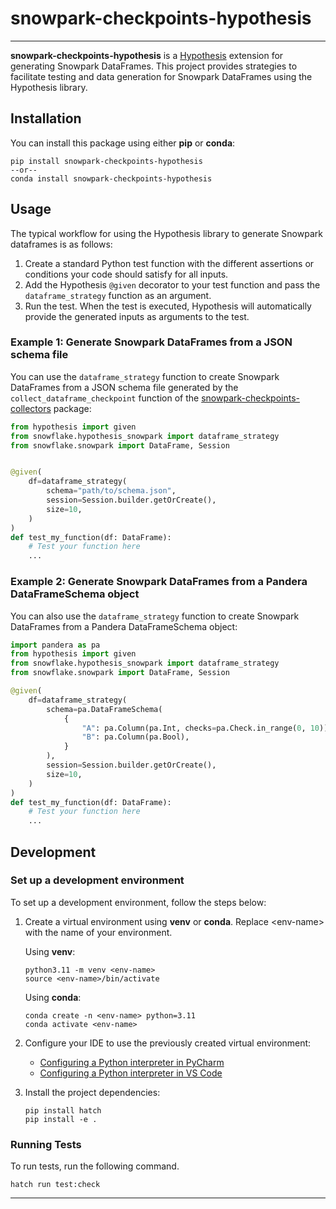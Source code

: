 # snowpark-checkpoints-hypothesis

---

**snowpark-checkpoints-hypothesis** is a [Hypothesis](https://hypothesis.readthedocs.io/en/latest/) extension for generating Snowpark DataFrames. This project provides strategies to facilitate testing and data generation for Snowpark DataFrames using the Hypothesis library.

## Installation

You can install this package using either **pip** or **conda**:

```shell
pip install snowpark-checkpoints-hypothesis
--or--
conda install snowpark-checkpoints-hypothesis
```

## Usage

The typical workflow for using the Hypothesis library to generate Snowpark dataframes is as follows:

1. Create a standard Python test function with the different assertions or conditions your code should satisfy for all inputs.
2. Add the Hypothesis `@given` decorator to your test function and pass the `dataframe_strategy` function as an argument.
3. Run the test. When the test is executed, Hypothesis will automatically provide the generated inputs as arguments to the test.

### Example 1: Generate Snowpark DataFrames from a JSON schema file

You can use the `dataframe_strategy` function to create Snowpark DataFrames from a JSON schema file generated by the `collect_dataframe_checkpoint` function of the [snowpark-checkpoints-collectors](https://pypi.org/project/snowpark-checkpoints-collectors/) package:

```python
from hypothesis import given
from snowflake.hypothesis_snowpark import dataframe_strategy
from snowflake.snowpark import DataFrame, Session


@given(
    df=dataframe_strategy(
        schema="path/to/schema.json",
        session=Session.builder.getOrCreate(),
        size=10,
    )
)
def test_my_function(df: DataFrame):
    # Test your function here
    ...
```

### Example 2: Generate Snowpark DataFrames from a Pandera DataFrameSchema object

You can also use the `dataframe_strategy` function to create Snowpark DataFrames from a Pandera DataFrameSchema object:

```python
import pandera as pa
from hypothesis import given
from snowflake.hypothesis_snowpark import dataframe_strategy
from snowflake.snowpark import DataFrame, Session

@given(
    df=dataframe_strategy(
        schema=pa.DataFrameSchema(
            {
                "A": pa.Column(pa.Int, checks=pa.Check.in_range(0, 10)),
                "B": pa.Column(pa.Bool),
            }
        ),
        session=Session.builder.getOrCreate(),
        size=10,
    )
)
def test_my_function(df: DataFrame):
    # Test your function here
    ...
```

## Development

### Set up a development environment

To set up a development environment, follow the steps below:

1. Create a virtual environment using **venv** or **conda**. Replace \<env-name\> with the name of your environment.

    Using **venv**:

    ```shell
    python3.11 -m venv <env-name>
    source <env-name>/bin/activate
    ```

    Using **conda**:

    ```shell
    conda create -n <env-name> python=3.11
    conda activate <env-name>
    ```

2. Configure your IDE to use the previously created virtual environment:

    * [Configuring a Python interpreter in PyCharm](https://www.jetbrains.com/help/pycharm/configuring-python-interpreter.html)
    * [Configuring a Python interpreter in VS Code](https://code.visualstudio.com/docs/python/environments#_manually-specify-an-interpreter)

3. Install the project dependencies:

    ```shell
    pip install hatch
    pip install -e .
    ```

### Running Tests

To run tests, run the following command.

```shell
hatch run test:check
```

------
